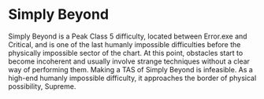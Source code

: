 # Simply Beyond

Simply Beyond is a Peak Class 5 difficulty, located between Error.exe and Critical, and is one of the last humanly impossible difficulties before the physically impossible sector of the chart. At this point, obstacles start to become incoherent and usually involve strange techniques without a clear way of performing them. Making a TAS of Simply Beyond is infeasible. As a high-end humanly impossible difficulty, it approaches the border of physical possibility, Supreme.
